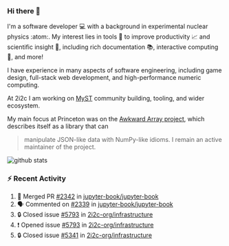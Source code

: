 ### Hi there 👋 

I'm a software developer 💻 with a background in experimental nuclear physics :atom:. My interest lies in tools :wrench: to improve productivity :chart_with_upwards_trend: and scientific insight :telescope:, including rich documentation 📚, interactive computing 🧮, and more! 

I have experience in many aspects of software engineering, including game design, full-stack web development, and high-performance numeric computing. 

At 2i2c I am working on [MyST](https://github.com/jupyter-book/mystmd) community building, tooling, and wider ecosystem. 

My main focus at Princeton was on the [Awkward Array project](awkward-array.org/), which describes itself as a library that can 
> manipulate JSON-like data with NumPy-like idioms. I remain an active maintainer of the project. 

![github stats](https://github-readme-stats.vercel.app/api?username=agoose77&show_icons=true&hide_rank=true&hide_title=true&bg_color=30,e76445,904e95&text_color=efe3ec&icon_color=efe3ec)
<!--
**agoose77/agoose77** is a ✨ _special_ ✨ repository because its `README.md` (this file) appears on your GitHub profile.

Here are some ideas to get you started:

- 🔭 I’m currently working on ...
- 🌱 I’m currently learning ...
- 👯 I’m looking to collaborate on ...
- 🤔 I’m looking for help with ...
- 💬 Ask me about ...
- 📫 How to reach me: ...
- 😄 Pronouns: ...
- ⚡ Fun fact: ...
-->

### :zap: Recent Activity

<!--START_SECTION:activity-->
1. 🎉 Merged PR [#2342](https://github.com/jupyter-book/jupyter-book/pull/2342) in [jupyter-book/jupyter-book](https://github.com/jupyter-book/jupyter-book)
2. 🗣 Commented on [#2339](https://github.com/jupyter-book/jupyter-book/issues/2339#issuecomment-2749043934) in [jupyter-book/jupyter-book](https://github.com/jupyter-book/jupyter-book)
3. 🔒 Closed issue [#5793](https://github.com/2i2c-org/infrastructure/issues/5793) in [2i2c-org/infrastructure](https://github.com/2i2c-org/infrastructure)
4. ❗ Opened issue [#5793](https://github.com/2i2c-org/infrastructure/issues/5793) in [2i2c-org/infrastructure](https://github.com/2i2c-org/infrastructure)
5. 🔒 Closed issue [#5341](https://github.com/2i2c-org/infrastructure/issues/5341) in [2i2c-org/infrastructure](https://github.com/2i2c-org/infrastructure)
<!--END_SECTION:activity-->
